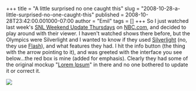 +++
title = "A little surprised no one caught this"
slug = "2008-10-28-a-little-surprised-no-one-caught-this"
published = 2008-10-28T23:42:00.001000-07:00
author = "Emil"
tags = []
+++
So I just watched last week's [SNL Weekend Update
Thursdays](http://www.nbc.com/Saturday_Night_Live/video/categories/weekend-update-thursdays/29439/)
on [NBC.com](http://nbc.com), and decided to play around with their
viewer. I haven't watched shows there before, but the Olympics were
Silverlight and I wanted to know if they used
[Silverlight](http://silverlight.net/) (no, they use
[Flash](http://www.adobe.com/shockwave/download/download.cgi?P1_Prod_Version=ShockwaveFlash)),
and what features they had. I hit the info button (the thing with the
arrow pointing to it), and was greeted with the interface you see
below...the red box is mine (added for emphasis). Clearly they had some
of the original mockup "[Lorem
Ipsum](http://en.wikipedia.org/wiki/Lorem_ipsum)" in there and no one
bothered to update it or correct it.  
  
[![](http://img11.imageshack.us/img11/286/200810282331.jpg)](http://img11.imageshack.us/img11/286/200810282331.jpg)
